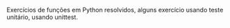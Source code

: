 Exercícios de funções em Python resolvidos, alguns exercício usando teste unitário, usando unittest.
